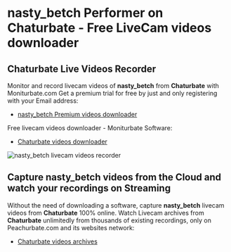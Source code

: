 # nasty_betch Performer on Chaturbate - Free LiveCam videos downloader

## Chaturbate Live Videos Recorder

Monitor and record livecam videos of **nasty_betch** from **Chaturbate** with Moniturbate.com
Get a premium trial for free by just and only registering with your Email address:
* [nasty_betch Premium videos downloader](https://moniturbate.com/request-demo-licence-key.html)

Free livecam videos downloader - Moniturbate Software:
* [Chaturbate videos downloader](https://moniturbate.com/moniturbate-download-software.html)

![nasty_betch livecam videos recorder](https://peachurnet.com/templates/moniturbate-software.png)


## Capture nasty_betch videos from the Cloud and watch your recordings on Streaming

Without the need of downloading a software, capture **nasty_betch** livecam videos from **Chaturbate** 100% online.
Watch Livecam archives from **Chaturbate** unlimitedly from thousands of existing recordings, only on Peachurbate.com and its websites network:
* [Chaturbate videos archives](https://peachurnet.com/)